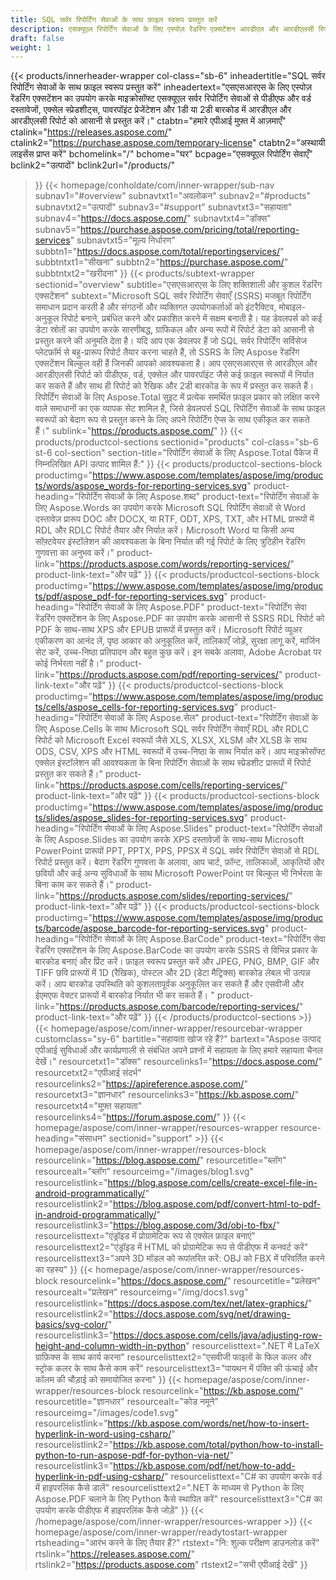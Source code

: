 ```yaml
---
title: SQL सर्वर रिपोर्टिंग सेवाओं के साथ फ़ाइल स्वरूप प्रस्तुत करें
description: एसक्यूएल रिपोर्टिंग सेवाओं के लिए एस्पोज़ रेंडरिंग एक्सटेंशन आरडीएल और आरडीएलसी रिपोर्ट को पीडीएफ, वर्ड, एक्सेल, पावरपॉइंट प्रारूपों और बारकोड छवियों में निर्यात करने में सक्षम बनाते हैं।
draft: false
weight: 1
---
```

{{< products/innerheader-wrapper col-class="sb-6"
  inheadertitle="SQL सर्वर रिपोर्टिंग सेवाओं के साथ फ़ाइल स्वरूप प्रस्तुत करें"
  inheadertext="एसएसआरएस के लिए एस्पोज़ रेंडरिंग एक्सटेंशन का उपयोग करके माइक्रोसॉफ्ट एसक्यूएल सर्वर रिपोर्टिंग सेवाओं से पीडीएफ और वर्ड दस्तावेजों, एक्सेल स्प्रेडशीट्स, पावरपॉइंट प्रेजेंटेशन और 1डी या 2डी बारकोड में आरडीएल और आरडीएलसी रिपोर्ट को आसानी से प्रस्तुत करें।"
  ctabtn="हमारे एपीआई मुफ़्त में आज़माएँ"
  ctalink="https://releases.aspose.com/"
  ctalink2="https://purchase.aspose.com/temporary-license"
  ctabtn2="अस्थायी लाइसेंस प्राप्त करें"
  bchomelink="/"
  bchome="घर"
  bcpage="एसक्यूएल रिपोर्टिंग सेवाएँ"
  bclink2="उत्पादों"
  bclink2url="/products/"
  >}}
  {{< homepage/conholdate/com/inner-wrapper/sub-nav 
subnav1="#overview"
subnavtxt1="अवलोकन" 
subnav2="#products"
subnavtxt2="उत्पादों" 
subnav3="#support"
subnavtxt3="सहायता" 
subnav4="https://docs.aspose.com/"
subnavtxt4="डॉक्स" 
subnav5="https://purchase.aspose.com/pricing/total/reporting-services"
subnavtxt5="मूल्य निर्धारण" 
subbtn1="https://docs.aspose.com/total/reportingservices/"
subbtntxt1="सीखना"
subbtn2="https://purchase.aspose.com/"
subbtntxt2="खरीदना"
>}}
   {{< products/subtext-wrapper
   sectionid="overview" 
   subtitle="एसएसआरएस के लिए शक्तिशाली और कुशल रेंडरिंग एक्सटेंशन"
   subtext="Microsoft SQL सर्वर रिपोर्टिंग सेवाएँ (SSRS) मजबूत रिपोर्टिंग समाधान प्रदान करती है और संगठनों और व्यक्तिगत उपयोगकर्ताओं को इंटरैक्टिव, मोबाइल-अनुकूल रिपोर्ट बनाने, प्रबंधित करने और प्रकाशित करने में सक्षम बनाती है। यह डेवलपर्स को कई डेटा स्रोतों का उपयोग करके सारणीबद्ध, ग्राफिकल और अन्य रूपों में रिपोर्ट डेटा को आसानी से प्रस्तुत करने की अनुमति देता है। यदि आप एक डेवलपर हैं जो SQL सर्वर रिपोर्टिंग सर्विसेज प्लेटफ़ॉर्म से बहु-प्रारूप रिपोर्ट तैयार करना चाहते हैं, तो SSRS के लिए Aspose रेंडरिंग एक्सटेंशन बिल्कुल वही हैं जिनकी आपको आवश्यकता है। आप एसएसआरएस से आरडीएल और आरडीएलसी रिपोर्ट को पीडीएफ, वर्ड, एक्सेल और पावरपॉइंट जैसे कई फ़ाइल स्वरूपों में निर्यात कर सकते हैं और साथ ही रिपोर्ट को रैखिक और 2डी बारकोड के रूप में प्रस्तुत कर सकते हैं। रिपोर्टिंग सेवाओं के लिए Aspose.Total सुइट में प्रत्येक समर्थित फ़ाइल प्रकार को लक्षित करने वाले समाधानों का एक व्यापक सेट शामिल है, जिसे डेवलपर्स SQL रिपोर्टिंग सेवाओं के साथ फ़ाइल स्वरूपों को बेदाग रूप से प्रस्तुत करने के लिए अपने रिपोर्टिंग ऐप्स के साथ एकीकृत कर सकते हैं।"
   sublink="https://products.aspose.com/"
   >}} 
{{< products/productcol-sections
sectionid="products" 
col-class="sb-6 st-6 col-section"
section-title="रिपोर्टिंग सेवाओं के लिए Aspose.Total पैकेज में निम्नलिखित API उत्पाद शामिल हैं:"
>}}
{{< products/productcol-sections-block
productimg="https://www.aspose.com/templates/aspose/img/products/words/aspose_words-for-reporting-services.svg"
product-heading="रिपोर्टिंग सेवाओं के लिए Aspose.शब्द"
product-text="रिपोर्टिंग सेवाओं के लिए Aspose.Words का उपयोग करके Microsoft SQL रिपोर्टिंग सेवाओं से Word दस्तावेज़ प्रारूप DOC और DOCX, या RTF, ODT, XPS, TXT, और HTML प्रारूपों में RDL और RDLC रिपोर्ट तैयार और निर्यात करें। Microsoft Word या किसी अन्य सॉफ़्टवेयर इंस्टॉलेशन की आवश्यकता के बिना निर्यात की गई रिपोर्ट के लिए त्रुटिहीन रेंडरिंग गुणवत्ता का अनुभव करें।"
product-link="https://products.aspose.com/words/reporting-services/"
product-link-text="और पढ़ें"
>}}
{{< products/productcol-sections-block
productimg="https://www.aspose.com/templates/aspose/img/products/pdf/aspose_pdf-for-reporting-services.svg"
product-heading="रिपोर्टिंग सेवाओं के लिए Aspose.PDF"
product-text="रिपोर्टिंग सेवा रेंडरिंग एक्सटेंशन के लिए Aspose.PDF का उपयोग करके आसानी से SSRS RDL रिपोर्ट को PDF के साथ-साथ XPS और EPUB प्रारूपों में प्रस्तुत करें। Microsoft रिपोर्ट व्यूअर एकीकरण का आनंद लें, पृष्ठ आकार को अनुकूलित करें, तालिकाएँ जोड़ें, सुरक्षा लागू करें, मार्जिन सेट करें, उच्च-निष्ठा प्रतिपादन और बहुत कुछ करें। इन सबके अलावा, Adobe Acrobat पर कोई निर्भरता नहीं है।"
product-link="https://products.aspose.com/pdf/reporting-services/"
product-link-text="और पढ़ें"
>}}
{{< products/productcol-sections-block
productimg="https://www.aspose.com/templates/aspose/img/products/cells/aspose_cells-for-reporting-services.svg"
product-heading="रिपोर्टिंग सेवाओं के लिए Aspose.सेल"
product-text="रिपोर्टिंग सेवाओं के लिए Aspose.Cells के साथ Microsoft SQL सर्वर रिपोर्टिंग सेवाएँ RDL और RDLC रिपोर्ट को Microsoft Excel स्वरूपों जैसे XLS, XLSX, XLSM और XLSB के साथ ODS, CSV, XPS और HTML स्वरूपों में उच्च-निष्ठा के साथ निर्यात करें। आप माइक्रोसॉफ्ट एक्सेल इंस्टॉलेशन की आवश्यकता के बिना रिपोर्टिंग सेवाओं के साथ स्प्रेडशीट प्रारूपों में रिपोर्ट प्रस्तुत कर सकते हैं।"
product-link="https://products.aspose.com/cells/reporting-services/"
product-link-text="और पढ़ें"
>}}
{{< products/productcol-sections-block
productimg="https://www.aspose.com/templates/aspose/img/products/slides/aspose_slides-for-reporting-services.svg"
product-heading="रिपोर्टिंग सेवाओं के लिए Aspose.Slides"
product-text="रिपोर्टिंग सेवाओं के लिए Aspose.Slides का उपयोग करके XPS दस्तावेज़ों के साथ-साथ Microsoft PowerPoint प्रारूपों PPT, PPTX, PPS, PPSX में SQL सर्वर रिपोर्टिंग सेवाओं से RDL रिपोर्ट प्रस्तुत करें। बेदाग रेंडरिंग गुणवत्ता के अलावा, आप चार्ट, फ़ॉन्ट, तालिकाओं, आकृतियों और छवियों और कई अन्य सुविधाओं के साथ Microsoft PowerPoint पर बिल्कुल भी निर्भरता के बिना काम कर सकते हैं।"
product-link="https://products.aspose.com/slides/reporting-services/"
product-link-text="और पढ़ें"
>}}
{{< products/productcol-sections-block
productimg="https://www.aspose.com/templates/aspose/img/products/barcode/aspose_barcode-for-reporting-services.svg"
product-heading="रिपोर्टिंग सेवाओं के लिए Aspose.BarCode"
product-text="रिपोर्टिंग सेवा रेंडरिंग एक्सटेंशन के लिए Aspose.BarCode का उपयोग करके SSRS से विभिन्न प्रकार के बारकोड बनाएं और प्रिंट करें। फ़ाइल स्वरूप प्रस्तुत करें और JPEG, PNG, BMP, GIF और TIFF छवि प्रारूपों में 1D (रैखिक), पोस्टल और 2D (डेटा मैट्रिक्स) बारकोड लेबल भी उत्पन्न करें। आप बारकोड उपस्थिति को कुशलतापूर्वक अनुकूलित कर सकते हैं और एसवीजी और ईएमएफ वेक्टर प्रारूपों में बारकोड निर्यात भी कर सकते हैं। "
product-link="https://products.aspose.com/barcode/reporting-services/"
product-link-text="और पढ़ें"
>}} 
{{< /products/productcol-sections >}}
{{< homepage/aspose/com/inner-wrapper/resourcebar-wrapper
customclass="sy-6"
bartitle="सहायता खोज रहे हैं?"
bartext="Aspose उत्पाद एपीआई सुविधाओं और कार्यप्रणाली से संबंधित अपने प्रश्नों में सहायता के लिए हमारे सहायता चैनल देखें।"
resourcetxt1="डॉक्स"
resourcelinks1="https://docs.aspose.com/"
resourcetxt2="एपीआई संदर्भ"
resourcelinks2="https://apireference.aspose.com/"
resourcetxt3="ज्ञानधार"
resourcelinks3="https://kb.aspose.com/"
resourcetxt4="मुफ़्त सहायता"
resourcelinks4="https://forum.aspose.com/"
>}}
{{< homepage/aspose/com/inner-wrapper/resources-wrapper
resource-heading="संसाधन"
sectionid="support" >}}
{{< homepage/aspose/com/inner-wrapper/resources-block
resourcelink="https://blog.aspose.com/"
resourcetitle="ब्लॉग"
resourcealt="ब्लॉग"
resourceimg="/images/blog1.svg"
resourcelistlink="https://blog.aspose.com/cells/create-excel-file-in-android-programmatically/"
resourcelistlink2="https://blog.aspose.com/pdf/convert-html-to-pdf-in-android-programmatically/"
resourcelistlink3="https://blog.aspose.com/3d/obj-to-fbx/"
resourcelisttext="एंड्रॉइड में प्रोग्रामेटिक रूप से एक्सेल फ़ाइल बनाएं"
resourcelisttext2="एंड्रॉइड में HTML को प्रोग्रामेटिक रूप से पीडीएफ में कनवर्ट करें"
resourcelisttext3="अपने 3D मॉडल को रूपांतरित करें: OBJ को FBX में परिवर्तित करने का रहस्य"
>}}
{{< homepage/aspose/com/inner-wrapper/resources-block
resourcelink="https://docs.aspose.com/"
resourcetitle="प्रलेखन"
resourcealt="प्रलेखन"
resourceimg="/img/docs1.svg"
resourcelistlink="https://docs.aspose.com/tex/net/latex-graphics/"
resourcelistlink2="https://docs.aspose.com/svg/net/drawing-basics/svg-color/"
resourcelistlink3="https://docs.aspose.com/cells/java/adjusting-row-height-and-column-width-in-python"
resourcelisttext=".NET में LaTeX ग्राफ़िक्स के साथ कार्य करना"
resourcelisttext2="एसवीजी फाइलों के फिल कलर और स्ट्रोक कलर के साथ कैसे काम करें"
resourcelisttext3="पायथन में पंक्ति की ऊंचाई और कॉलम की चौड़ाई को समायोजित करना"
>}}
{{< homepage/aspose/com/inner-wrapper/resources-block
resourcelink="https://kb.aspose.com/"
resourcetitle="ज्ञानधार"
resourcealt="कोड नमूने"
resourceimg="/images/code1.svg"
resourcelistlink="https://kb.aspose.com/words/net/how-to-insert-hyperlink-in-word-using-csharp/"
resourcelistlink2="https://kb.aspose.com/total/python/how-to-install-python-to-run-aspose-pdf-for-python-via-net/"
resourcelistlink3="https://kb.aspose.com/pdf/net/how-to-add-hyperlink-in-pdf-using-csharp/"
resourcelisttext="C# का उपयोग करके वर्ड में हाइपरलिंक कैसे डालें"
resourcelisttext2=".NET के माध्यम से Python के लिए Aspose.PDF चलाने के लिए Python कैसे स्थापित करें"
resourcelisttext3="C# का उपयोग करके पीडीएफ में हाइपरलिंक कैसे जोड़ें"
>}}
{{< /homepage/aspose/com/inner-wrapper/resources-wrapper >}}
{{< homepage/aspose/com/inner-wrapper/readytostart-wrapper
rtsheading="आरंभ करने के लिए तैयार हैं?"
rtstext="नि: शुल्क परीक्षण डाउनलोड करें"
rtslink="https://releases.aspose.com/"
rtslink2="https://products.aspose.com"
rtstext2="सभी एपीआई देखें"
>}}
